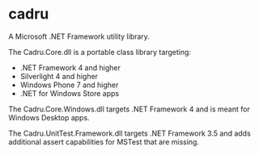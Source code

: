 cadru
=====

A Microsoft .NET Framework utility library.

The Cadru.Core.dll is a portable class library targeting:
* .NET Framework 4 and higher
* Silverlight 4 and higher
* Windows Phone 7 and higher
* .NET for Windows Store apps
 
The Cadru.Core.Windows.dll targets .NET Framework 4 and is meant for Windows Desktop apps.


The Cadru.UnitTest.Framework.dll targets .NET Framework 3.5 and adds additional assert capabilities for MSTest that are missing.
